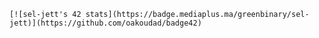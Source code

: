 	[![sel-jett's 42 stats](https://badge.mediaplus.ma/greenbinary/sel-jett)](https://github.com/oakoudad/badge42)

